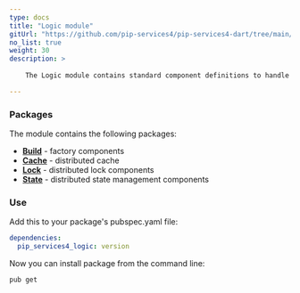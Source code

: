```yaml
---
type: docs
title: "Logic module"
gitUrl: "https://github.com/pip-services4/pip-services4-dart/tree/main/pip-services4-logic-dart"
no_list: true
weight: 30
description: > 
 
    The Logic module contains standard component definitions to handle complex business transactions.

---
```



### Packages

The module contains the following packages:

- [**Build**](build) - factory components
- [**Cache**](cache) - distributed cache
- [**Lock**](lock) -  distributed lock components
- [**State**](state) -  distributed state management components



### Use

Add this to your package's pubspec.yaml file:
```yaml
dependencies:
  pip_services4_logic: version
```

Now you can install package from the command line:
```bash
pub get
```

